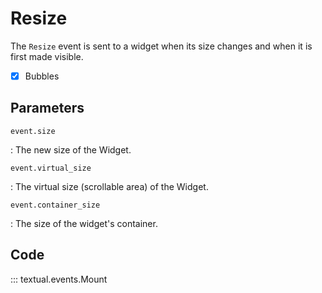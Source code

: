 # Resize

The `Resize` event is sent to a widget when its size changes and when it is first made visible.

- [x] Bubbles

## Parameters

`event.size`

: The new size of the Widget.

`event.virtual_size`

: The virtual size (scrollable area) of the Widget.

`event.container_size`

: The size of the widget's container.

## Code

::: textual.events.Mount
